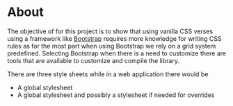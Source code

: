 # About

The objective of for this project is to show that using vanilla CSS verses using a framework like [Bootstrap](https://getbootstrap.com/docs/5.0/getting-started/introduction/) requires more knowledge for writing CSS rules as for the most part when using Bootstrap we rely on a grid system predefined. Selecting Bootstrap when there is a need to customize there are tools that are available to customize and compile the library.

There are three style sheets while in a web application there would be

- A global stylesheet
- A global stylesheet and possibly a stylesheet if needed for overrides
